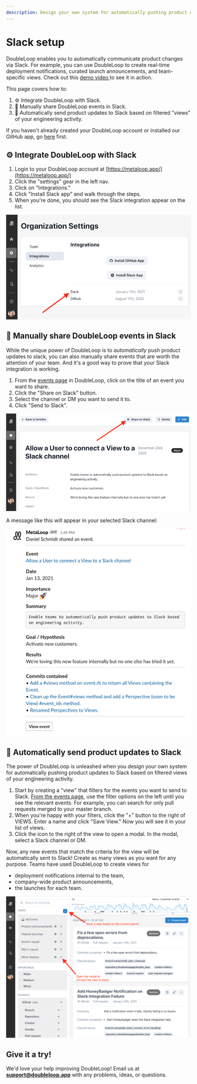 ```yaml
---
description: Design your own system for automatically pushing product updates to Slack.
---
```


# Slack setup

DoubleLoop enables you to automatically communicate product changes via Slack. For example, you can use DoubleLoop to create real-time deployment notifications, curated launch announcements, and team-specific views. Check out this [demo video ](https://app.gitbook.com/@doubleloop/s/doubleloop/instructions/slack-setup)to see it in action. 

This page covers how to:

1. ⚙ Integrate DoubleLoop with Slack.
2. 🧤 Manually share DoubleLoop events in Slack.
3. 🤖 Automatically send product updates to Slack based on filtered "views" of your engineering activity.

If you haven't already created your DoubleLoop account or installed our GitHub app, go [here](https://doubleloop.gitbook.io/doubleloop/instructions/github-setup-instructions) first.

## ⚙ Integrate DoubleLoop with Slack

1. Login to your DoubleLoop account at [https://metaloop.app/](https://metaloop.app/)
2. Click the "settings" gear in the left nav.
3. Click on "Integrations."
4. Click "Install Slack app" and walk through the steps.
5. When you're done, you should see the Slack integration appear on the list.

![Integrations page](../.gitbook/assets/image.png)

## 🧤 Manually share DoubleLoop events in Slack

While the unique power of DoubleLoop is to _automatically_ push product updates to slack, you can also manually share events that are worth the attention of your team. And it's a good way to prove that your Slack integration is working.

1. From the [events page](https://metaloop.app/events) in DoubleLoop, click on the title of an event you want to share.
2. Click the "Share on Slack" button.
3. Select the channel or DM you want to send it to.
4. Click "Send to Slack".

![The event view page](../.gitbook/assets/image%20%281%29.png)

A message like this will appear in your selected Slack channel:

![Example Slack message.](../.gitbook/assets/screen-shot-2021-01-13-at-1.49.51-pm.png)

## 🤖 Automatically send product updates to Slack

The power of DoubleLoop is unleashed when you design your own system for automatically pushing product updates to Slack based on filtered views of your engineering activity.

1. Start by creating a "view" that filters for the events you want to send to Slack. [From the events page](https://metaloop.app/events), use the filter options on the left until you see the relevant events. For example, you can search for only pull requests merged to your master branch.
2. When you're happy with your filters, click the "+" button to the right of VIEWS. Enter a name and click "Save View." Now you will see it in your list of views.
3. Click the icon to the right of the view to open a modal. In the modal, select a Slack channel or DM.

Now, any new events that match the criteria for the view will be automatically sent to Slack! Create as many views as you want for any purpose. Teams have used DoubleLoop to create views for

* deployment notifications internal to the team,
* company-wide product announcements,
* the launches for each team.

![Saving views and connecting them to Slack](../.gitbook/assets/image%20%282%29.png)

## Give it a try!

We'd love your help improving DoubleLoop! Email us at **support@doubleloop.app** with any problems, ideas, or questions.

